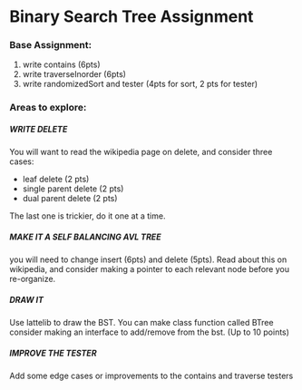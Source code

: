 # Binary Search Tree Assignment

### Base Assignment:

1. write contains (6pts)
2. write traverseInorder (6pts)
3. write randomizedSort and tester (4pts for sort, 2 pts for tester)

### Areas to explore:

##### WRITE DELETE

You will want to read the wikipedia page on delete,
and consider three cases:

- leaf delete (2 pts)
- single parent delete (2 pts)
- dual parent delete (2 pts)

The last one is trickier, do it one at a time.

##### MAKE IT A SELF BALANCING AVL TREE

you will need to change insert (6pts) and delete (5pts).
Read about this on wikipedia, and consider making a pointer
to each relevant node before you re-organize.

##### DRAW IT

Use lattelib to draw the BST.  You can make class function called BTree
consider making an interface to add/remove from the bst.
(Up to 10 points)

##### IMPROVE THE TESTER

Add some edge cases or improvements to the contains and traverse testers
